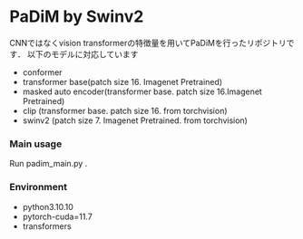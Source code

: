 # PaDiM by Swinv2
CNNではなくvision transformerの特徴量を用いてPaDiMを行ったリポジトリです．
以下のモデルに対応しています
* conformer
* transformer base(patch size 16. Imagenet Pretrained)
* masked auto encoder(transformer base. patch size 16.Imagenet Pretrained)
* clip (transformer base. patch size 16. from torchvision)
* swinv2 (patch size 7. Imagenet Pretrained. from torchvision)
### Main usage
Run padim_main.py .
### Environment
* python3.10.10
* pytorch-cuda=11.7
* transformers


